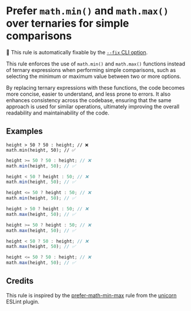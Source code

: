 # Prefer `math.min()` and `math.max()` over ternaries for simple comparisons

🔧 This rule is automatically fixable by the [`--fix` CLI option](https://eslint.org/docs/latest/user-guide/command-line-interface#--fix).

<!-- end auto-generated rule header -->
<!-- Do not manually modify this header. Run: `npm run eslint-docs` -->

This rule enforces the use of `math.min()` and `math.max()` functions instead of ternary expressions when performing simple comparisons, such as selecting the minimum or maximum value between two or more options.

By replacing ternary expressions with these functions, the code becomes more concise, easier to understand, and less prone to errors. It also enhances consistency across the codebase, ensuring that the same approach is used for similar operations, ultimately improving the overall readability and maintainability of the code.

## Examples

<!-- math.min() -->

```
height > 50 ? 50 : height; // ❌
math.min(height, 50); // ✅
```

```js
height >= 50 ? 50 : height; // ❌
math.min(height, 50); // ✅
```

```js
height < 50 ? height : 50; // ❌
math.min(height, 50); // ✅
```

```js
height <= 50 ? height : 50; // ❌
math.min(height, 50); // ✅
```

<!-- math.max() -->

```js
height > 50 ? height : 50; // ❌
math.max(height, 50); // ✅
```

```js
height >= 50 ? height : 50; // ❌
math.max(height, 50); // ✅
```

```js
height < 50 ? 50 : height; // ❌
math.max(height, 50); // ✅
```

```js
height <= 50 ? 50 : height; // ❌
math.max(height, 50); // ✅
```

## Credits

This rule is inspired by the
[prefer-math-min-max](https://github.com/sindresorhus/eslint-plugin-unicorn/blob/main/docs/rules/prefer-math-min-max.md)
rule from the
[unicorn](https://github.com/sindresorhus/eslint-plugin-unicorn) ESLint plugin.
